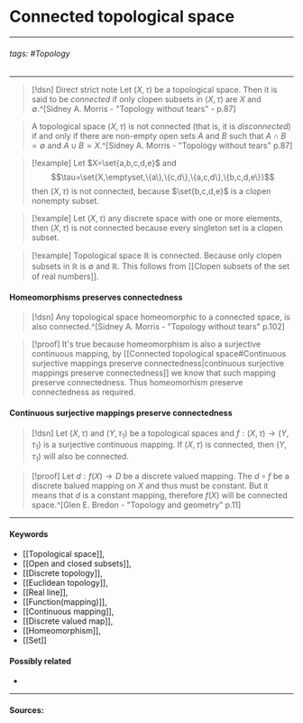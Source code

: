 # Connected topological space
***
###### tags: #Topology 
***
>[!dsn] Direct strict note
>Let $(X,\tau)$ be a topological space. Then it is said to be *connected* if only clopen subsets in $(X,\tau)$ are $X$ and $\emptyset$.^[Sidney A. Morris - "Topology without tears" - p.87]

>A topological space $(X,\tau)$ is not connected (that is, it is *disconnected*) if and only if there are non-empty open sets $A$ and $B$ such that $A\cap B=\emptyset$ and $A\cup B=X$.^[Sidney A. Morris - "Topology without tears" p.87]

>[!example] 
>Let $X=\set{a,b,c,d,e}$ and $$\tau=\set{X,\emptyset,\{a\},\{c,d\},\{a,c,d\},\{b,c,d,e\}}$$ then $(X,\tau)$ is not connected, because $\set{b,c,d,e}$ is a clopen nonempty subset.

>[!example]
>Let $(X,\tau)$ any discrete space with one or more elements, then $(X,\tau)$ is not connected because every singleton set is a clopen subset.

>[!example]
>Topological space $\mathbb{R}$ is connected. Because only clopen subsets in $\mathbb{R}$ is $\emptyset$ and $\mathbb{R}$. This follows from [[Clopen subsets of the set of real numbers]].
#### Homeomorphisms preserves connectedness
>[!dsn]
>Any topological space homeomorphic to a connected space, is also connected.^[Sidney A. Morris - "Topology without tears" p.102]

>[!proof]
>It's true because homeomorphism is also a surjective continuous mapping, by [[Connected topological space#Continuous surjective mappings preserve connectedness|continuous surjective mappings preserve connectedness]] we know that such mapping preserve connectedness. Thus homeomorhism preserve connectedness as required.


#### Continuous surjective mappings preserve connectedness
>[!dsn]
>Let $(X,\tau)$ and $(Y,\tau_{1})$ be a topological spaces and $f:(X,\tau)\to(Y,\tau_{1})$ is a surjective continuous mapping. If $(X,\tau)$ is connected, then $(Y,\tau_{1})$ will also be connected.

>[!proof]
>Let $d:f(X)\to D$ be a discrete valued mapping. The $d\circ f$ be a discrete balued mapping on $X$ and thus must be constant. But it means that $d$ is a constant mapping, therefore $f(X)$ will be connected space.^[Glen E. Bredon - "Topology and geometry" p.11]


***
#### Keywords
- [[Topological space]],
- [[Open and closed subsets]],
- [[Discrete topology]],
- [[Euclidean topology]],
- [[Real line]],
- [[Function(mapping)]],
- [[Continuous mapping]],
- [[Discrete valued map]],
- [[Homeomorphism]],
- [[Set]]
#### Possibly related
- 
***
#### Sources: